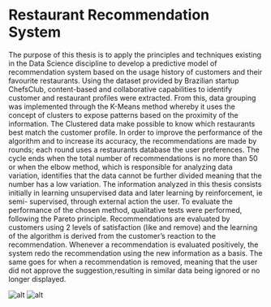 # Restaurant Recommendation System

The purpose of this thesis is to apply the principles and techniques existing in the Data Science discipline to develop a predictive model of recommendation system based on the usage history of customers and their favourite restaurants.
Using the dataset provided by Brazilian startup ChefsClub, content-based and collaborative capabilities to identify customer and restaurant profiles were extracted.
From this, data grouping was implemented through the K-Means method whereby it uses the concept of clusters to expose patterns based on the proximity of the information. 
The Clustered data make possible to know which restaurants best match the customer profile. In order to improve the performance of the algorithm and to increase its accuracy, the recommendations are made by rounds; each round uses a restaurants database the user preferences. 
The cycle ends when the total number of recommendations is no more than 50 or when the elbow method, which is responsible for analyzing data variation, identifies that the data cannot be further divided meaning that the number has a low variation.
The information analyzed in this thesis consists initially in learning unsupervised data and later learning by reinforcement, ie semi- supervised, through external action the user.
To evaluate the performance of the chosen method, qualitative tests were performed, following the Pareto principle. 
Recommendations are evaluated by customers using 2 levels of satisfaction (like and remove) and the learning of the algorithm is derived from the customer’s reaction to the recommendation. 
Whenever a recommendation is evaluated positively, the system redo the recommendation using the new information as a basis. 
The same goes for when a recommendation is removed, meaning that the user did not approve the suggestion,resulting in similar data being ignored or no longer displayed.

![alt](https://drive.google.com/file/d/1f9bPXx8ldaWrOWNMDOvBmvapRpdhtA4X/view?usp=sharing)
![alt](https://drive.google.com/file/d/15hdxpT7dhD3U_x3Ok_9ahWUKiOyl02pP/view?usp=sharing)
